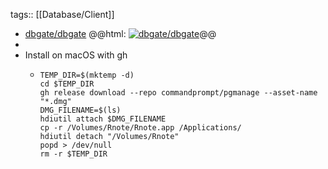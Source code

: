 tags:: [[Database/Client]]

- [dbgate/dbgate](https://github.com/dbgate/dbgate)
  @@html: <a href="https://github.com/dbgate/dbgate/"><img src="https://github-readme-stats-astronomer.vercel.app/api/pin/?username=dbgate&repo=dbgate&theme=tokyonight" alt="dbgate/dbgate"/></a>@@
-
- Install on macOS with gh
	- ```shell
	  TEMP_DIR=$(mktemp -d)
	  cd $TEMP_DIR
	  gh release download --repo commandprompt/pgmanage --asset-name "*.dmg"
	  DMG_FILENAME=$(ls)
	  hdiutil attach $DMG_FILENAME
	  cp -r /Volumes/Rnote/Rnote.app /Applications/
	  hdiutil detach "/Volumes/Rnote"
	  popd > /dev/null
	  rm -r $TEMP_DIR
	  ```